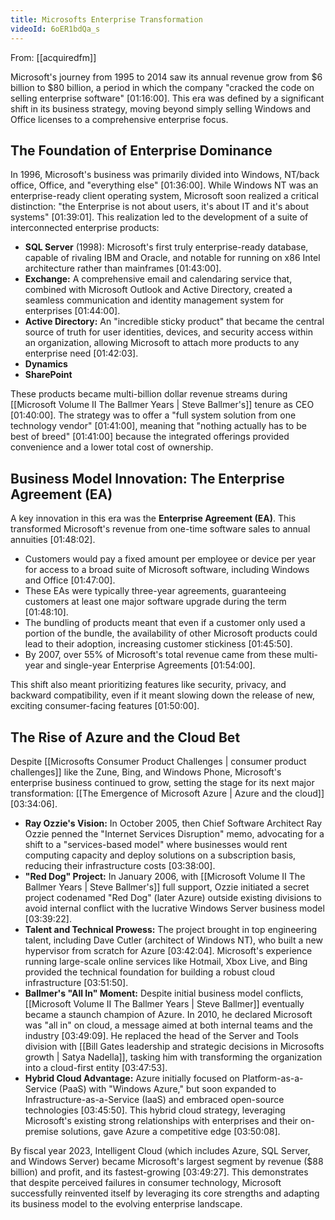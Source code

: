 ```yaml
---
title: Microsofts Enterprise Transformation
videoId: 6oER1bdQa_s
---
```


From: [[acquiredfm]] <br/> 

Microsoft's journey from 1995 to 2014 saw its annual revenue grow from $6 billion to $80 billion, a period in which the company "cracked the code on selling enterprise software" <a class="yt-timestamp" data-t="01:16:00">[01:16:00]</a>. This era was defined by a significant shift in its business strategy, moving beyond simply selling Windows and Office licenses to a comprehensive enterprise focus.

## The Foundation of Enterprise Dominance

In 1996, Microsoft's business was primarily divided into Windows, NT/back office, Office, and "everything else" <a class="yt-timestamp" data-t="01:36:00">[01:36:00]</a>. While Windows NT was an enterprise-ready client operating system, Microsoft soon realized a critical distinction: "the Enterprise is not about users, it's about IT and it's about systems" <a class="yt-timestamp" data-t="01:39:01">[01:39:01]</a>. This realization led to the development of a suite of interconnected enterprise products:
*   **SQL Server** (1998): Microsoft's first truly enterprise-ready database, capable of rivaling IBM and Oracle, and notable for running on x86 Intel architecture rather than mainframes <a class="yt-timestamp" data-t="01:43:00">[01:43:00]</a>.
*   **Exchange:** A comprehensive email and calendaring service that, combined with Microsoft Outlook and Active Directory, created a seamless communication and identity management system for enterprises <a class="yt-timestamp" data-t="01:44:00">[01:44:00]</a>.
*   **Active Directory:** An "incredible sticky product" that became the central source of truth for user identities, devices, and security access within an organization, allowing Microsoft to attach more products to any enterprise need <a class="yt-timestamp" data-t="01:42:03">[01:42:03]</a>.
*   **Dynamics**
*   **SharePoint**

These products became multi-billion dollar revenue streams during [[Microsoft Volume II The Ballmer Years | Steve Ballmer's]] tenure as CEO <a class="yt-timestamp" data-t="01:40:00">[01:40:00]</a>. The strategy was to offer a "full system solution from one technology vendor" <a class="yt-timestamp" data-t="01:41:00">[01:41:00]</a>, meaning that "nothing actually has to be best of breed" <a class="yt-timestamp" data-t="01:41:00">[01:41:00]</a> because the integrated offerings provided convenience and a lower total cost of ownership.

## Business Model Innovation: The Enterprise Agreement (EA)

A key innovation in this era was the **Enterprise Agreement (EA)**. This transformed Microsoft's revenue from one-time software sales to annual annuities <a class="yt-timestamp" data-t="01:48:02">[01:48:02]</a>.
*   Customers would pay a fixed amount per employee or device per year for access to a broad suite of Microsoft software, including Windows and Office <a class="yt-timestamp" data-t="01:47:00">[01:47:00]</a>.
*   These EAs were typically three-year agreements, guaranteeing customers at least one major software upgrade during the term <a class="yt-timestamp" data-t="01:48:10">[01:48:10]</a>.
*   The bundling of products meant that even if a customer only used a portion of the bundle, the availability of other Microsoft products could lead to their adoption, increasing customer stickiness <a class="yt-timestamp" data-t="01:45:50">[01:45:50]</a>.
*   By 2007, over 55% of Microsoft's total revenue came from these multi-year and single-year Enterprise Agreements <a class="yt-timestamp" data-t="01:54:00">[01:54:00]</a>.

This shift also meant prioritizing features like security, privacy, and backward compatibility, even if it meant slowing down the release of new, exciting consumer-facing features <a class="yt-timestamp" data-t="01:50:00">[01:50:00]</a>.

## The Rise of Azure and the Cloud Bet

Despite [[Microsofts Consumer Product Challenges | consumer product challenges]] like the Zune, Bing, and Windows Phone, Microsoft's enterprise business continued to grow, setting the stage for its next major transformation: [[The Emergence of Microsoft Azure | Azure and the cloud]] <a class="yt-timestamp" data-t="03:34:06">[03:34:06]</a>.

*   **Ray Ozzie's Vision:** In October 2005, then Chief Software Architect Ray Ozzie penned the "Internet Services Disruption" memo, advocating for a shift to a "services-based model" where businesses would rent computing capacity and deploy solutions on a subscription basis, reducing their infrastructure costs <a class="yt-timestamp" data-t="03:38:00">[03:38:00]</a>.
*   **"Red Dog" Project:** In January 2006, with [[Microsoft Volume II The Ballmer Years | Steve Ballmer's]] full support, Ozzie initiated a secret project codenamed "Red Dog" (later Azure) outside existing divisions to avoid internal conflict with the lucrative Windows Server business model <a class="yt-timestamp" data-t="03:39:22">[03:39:22]</a>.
*   **Talent and Technical Prowess:** The project brought in top engineering talent, including Dave Cutler (architect of Windows NT), who built a new hypervisor from scratch for Azure <a class="yt-timestamp" data-t="03:42:04">[03:42:04]</a>. Microsoft's experience running large-scale online services like Hotmail, Xbox Live, and Bing provided the technical foundation for building a robust cloud infrastructure <a class="yt-timestamp" data-t="03:51:50">[03:51:50]</a>.
*   **Ballmer's "All In" Moment:** Despite initial business model conflicts, [[Microsoft Volume II The Ballmer Years | Steve Ballmer]] eventually became a staunch champion of Azure. In 2010, he declared Microsoft was "all in" on cloud, a message aimed at both internal teams and the industry <a class="yt-timestamp" data-t="03:49:09">[03:49:09]</a>. He replaced the head of the Server and Tools division with [[Bill Gates leadership and strategic decisions in Microsofts growth | Satya Nadella]], tasking him with transforming the organization into a cloud-first entity <a class="yt-timestamp" data-t="03:47:53">[03:47:53]</a>.
*   **Hybrid Cloud Advantage:** Azure initially focused on Platform-as-a-Service (PaaS) with "Windows Azure," but soon expanded to Infrastructure-as-a-Service (IaaS) and embraced open-source technologies <a class="yt-timestamp" data-t="03:45:50">[03:45:50]</a>. This hybrid cloud strategy, leveraging Microsoft's existing strong relationships with enterprises and their on-premise solutions, gave Azure a competitive edge <a class="yt-timestamp" data-t="03:50:08">[03:50:08]</a>.

By fiscal year 2023, Intelligent Cloud (which includes Azure, SQL Server, and Windows Server) became Microsoft's largest segment by revenue ($88 billion) and profit, and its fastest-growing <a class="yt-timestamp" data-t="03:49:27">[03:49:27]</a>. This demonstrates that despite perceived failures in consumer technology, Microsoft successfully reinvented itself by leveraging its core strengths and adapting its business model to the evolving enterprise landscape.